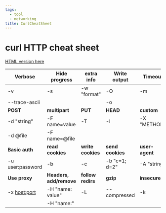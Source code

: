 ```yaml
---
tags:
  - tool
  - networking
title: CurlCheatSheet
---
```


# curl HTTP cheat sheet

[HTML version here](https://curl.github.io/curl-cheat-sheet/http-sheet.html)

| Verbose              | Hide progress           | extra info        | Write output     | Timeout |
|----------------------|-------------------------|-------------------|------------------|--------------|
| -v                   | -s                      | -w "format"       | -O               | -m <secs> |
| --trace-ascii <file> |                         |                   | -o <file>        |
| **POST**             | **multipart**           | **PUT**           | **HEAD**         | **custom**
| -d "string"          | -F name=value           | -T <file>         | -I               | -X "METHOD"
| -d @file             | -F name=@file           |                   |                  |
| **Basic auth**       | **read cookies**        | **write cookies** | **send cookies** | **user-agent**
| -u user:password     | -b <file>               | -c <file>         | -b "c=1; d=2"    | -A "string"
| **Use proxy**        | **Headers, add/remove** | **follow redirs** | **gzip**         | **insecure**
| -x <host:port>       | -H "name: value"        | -L                | --compressed     | -k
|                      | -H "name:"              |                   |                  |